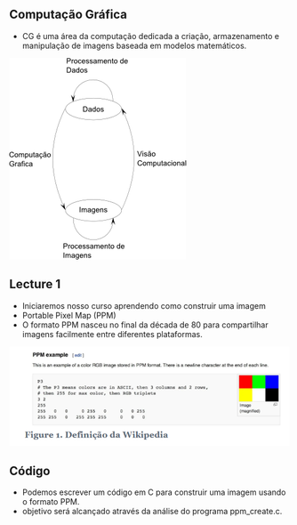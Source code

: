 ## Computação Gráfica
- CG é uma área da computação dedicada a criação, armazenamento e manipulação de imagens baseada em modelos matemáticos.

![imagem](img\image.png)

## Lecture 1
- Iniciaremos nosso curso aprendendo como construir uma imagem
- Portable Pixel Map (PPM)
- O formato PPM nasceu no final da década de 80 para compartilhar imagens facilmente entre diferentes plataformas.

![imagem](img\1.png)

## Código
- Podemos escrever um código em C para construir uma imagem usando o formato PPM. 
- objetivo será alcançado através da análise do programa ppm_create.c.
